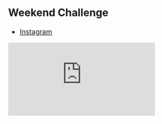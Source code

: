 ## Weekend Challenge

- [Instagram](https://github.com/makersacademy/instagram-challenge)


![Tracking pixel](https://githubanalytics.herokuapp.com/course/engineering_projects/rails/weekend_challenge.md)
